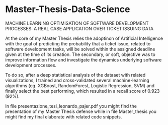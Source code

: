 # Master-Thesis-Data-Science
MACHINE LEARNING OPTIMISATION OF SOFTWARE DEVELOPMENT PROCESSES: A REAL CASE APPLICATION OVER TICKET ISSUING DATA

At the core of my Master Thesis relies the adoptinon of Artificial Intelligence with the goal of predicting the probability that a ticket issue, related to software
development tasks, will be solved within the assigned deadline given at the time of its creation. The secondary, or soft, objective was to improve information flow and investigate the dynamics underlying software development processes.

To do so, after a deep statistical analysis of the dataaet with related visualizations, I trained and cross-validated several machine-learning algorithms (eg. XGBoost, RandomForest, Logistic Regression, SVM) and finally select the best performing, which resulted in a recall score of 0.923 (92%). 

In file presentazione_tesi_leonardo_pajer.pdf you might find the presentation of my Master Thesis defense while in file Master_thesis you might find my final elaborate with related code snippets. 
